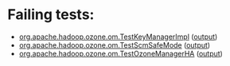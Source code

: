 # Failing tests: 

 * [org.apache.hadoop.ozone.om.TestKeyManagerImpl](hadoop-ozone/integration-test/org.apache.hadoop.ozone.om.TestKeyManagerImpl.txt) ([output](hadoop-ozone/integration-test/org.apache.hadoop.ozone.om.TestKeyManagerImpl-output.txt))
 * [org.apache.hadoop.ozone.om.TestScmSafeMode](hadoop-ozone/integration-test/org.apache.hadoop.ozone.om.TestScmSafeMode.txt) ([output](hadoop-ozone/integration-test/org.apache.hadoop.ozone.om.TestScmSafeMode-output.txt))
 * [org.apache.hadoop.ozone.om.TestOzoneManagerHA](hadoop-ozone/integration-test/org.apache.hadoop.ozone.om.TestOzoneManagerHA.txt) ([output](hadoop-ozone/integration-test/org.apache.hadoop.ozone.om.TestOzoneManagerHA-output.txt))

